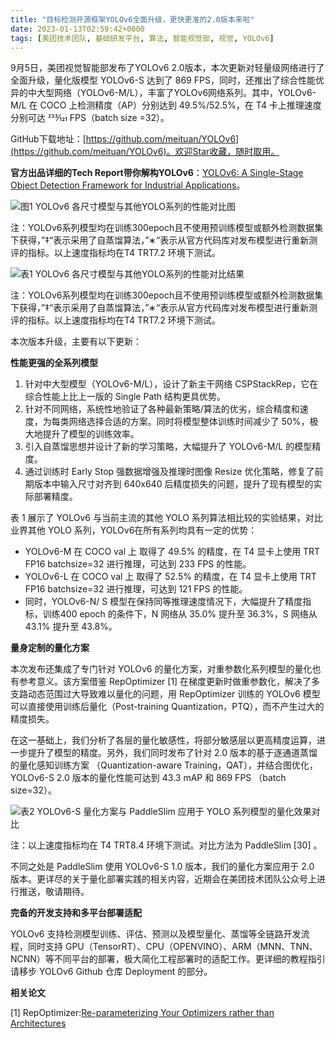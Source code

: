 ```yaml
---
title: "目标检测开源框架YOLOv6全面升级，更快更准的2.0版本来啦"
date: 2023-01-13T02:59:42+0000
tags: [美团技术团队, 基础研发平台, 算法, 智能视觉部, 视觉, YOLOv6]
---
```


9月5日，美团视觉智能部发布了YOLOv6 2.0版本，本次更新对轻量级网络进行了全面升级，量化版模型 YOLOv6\-S 达到了 869 FPS，同时，还推出了综合性能优异的中大型网络（YOLOv6\-M/L），丰富了YOLOv6网络系列。其中，YOLOv6\-M/L 在 COCO 上检测精度（AP）分别达到 49.5%/52.5%，在 T4 卡上推理速度分别可达 233⁄121 FPS（batch size =32）。


GitHub下载地址：[https://github.com/meituan/YOLOv6](https://github.com/meituan/YOLOv6)。欢迎Star收藏，随时取用。



**官方出品详细的Tech Report带你解构YOLOv6**：[YOLOv6: A Single\-Stage Object Detection Framework for Industrial Applications](https://arxiv.org/abs/2209.02976)。



![图1 YOLOv6 各尺寸模型与其他YOLO系列的性能对比图](https://p0.meituan.net/travelcube/15886abdda3d653a7a403667b7dfe7bc174369.png)



注：YOLOv6系列模型均在训练300epoch且不使用预训练模型或额外检测数据集下获得，”‡“表示采用了自蒸馏算法，”∗“表示从官方代码库对发布模型进行重新测评的指标。以上速度指标均在T4 TRT7.2 环境下测试。



![表1 YOLOv6 各尺寸模型与其他YOLO系列的性能对比结果](https://p0.meituan.net/travelcube/a51d1e9f0d159f2b32ac1a703c9615f1352637.png)



注：YOLOv6系列模型均在训练300epoch且不使用预训练模型或额外检测数据集下获得，”‡“表示采用了自蒸馏算法，”∗“表示从官方代码库对发布模型进行重新测评的指标。以上速度指标均在T4 TRT7.2 环境下测试。



本次版本升级，主要有以下更新：



**性能更强的全系列模型**



1. 针对中大型模型（YOLOv6\-M/L），设计了新主干网络 CSPStackRep，它在综合性能上比上一版的 Single Path 结构更具优势。
2. 针对不同网络，系统性地验证了各种最新策略/算法的优劣，综合精度和速度，为每类网络选择合适的方案。同时将模型整体训练时间减少了 50%，极大地提升了模型的训练效率。
3. 引入自蒸馏思想并设计了新的学习策略，大幅提升了 YOLOv6\-M/L 的模型精度。
4. 通过训练时 Early Stop 强数据增强及推理时图像 Resize 优化策略，修复了前期版本中输入尺寸对齐到 640x640 后精度损失的问题，提升了现有模型的实际部署精度。


表 1 展示了 YOLOv6 与当前主流的其他 YOLO 系列算法相比较的实验结果，对比业界其他 YOLO 系列，YOLOv6在所有系列均具有一定的优势：



* YOLOv6\-M 在 COCO val 上 取得了 49.5% 的精度，在 T4 显卡上使用 TRT FP16 batchsize=32 进行推理，可达到 233 FPS 的性能。
* YOLOv6\-L 在 COCO val 上 取得了 52.5% 的精度，在 T4 显卡上使用 TRT FP16 batchsize=32 进行推理，可达到 121 FPS 的性能。
* 同时，YOLOv6\-N/ S 模型在保持同等推理速度情况下，大幅提升了精度指标，训练400 epoch 的条件下，N 网络从 35.0% 提升至 36.3%，S 网络从 43.1% 提升至 43.8%。


**量身定制的量化方案**



本次发布还集成了专门针对 YOLOv6 的量化方案，对重参数化系列模型的量化也有参考意义。该方案借鉴 RepOptimizer \[1\] 在梯度更新时做重参数化，解决了多支路动态范围过大导致难以量化的问题，用 RepOptimizer 训练的 YOLOv6 模型可以直接使用训练后量化（Post\-training Quantization，PTQ），而不产生过大的精度损失。



在这一基础上，我们分析了各层的量化敏感性，将部分敏感层以更高精度运算，进一步提升了模型的精度。另外，我们同时发布了针对 2.0 版本的基于逐通道蒸馏的量化感知训练方案 （Quantization\-aware Training，QAT），并结合图优化，YOLOv6\-S 2.0 版本的量化性能可达到 43.3 mAP 和 869 FPS （batch size=32）。



![表2 YOLOv6-S 量化方案与 PaddleSlim 应用于 YOLO 系列模型的量化效果对比](https://p1.meituan.net/travelcube/ae132369bf7224e27304b2ee66f34866280600.png)



注：以上速度指标均在 T4 TRT8.4 环境下测试。对比方法为 PaddleSlim \[30\] 。



不同之处是 PaddleSlim 使用 YOLOv6\-S 1.0 版本，我们的量化方案应用于 2.0 版本。更详尽的关于量化部署实践的相关内容，近期会在美团技术团队公众号上进行推送，敬请期待。



**完备的开发支持和多平台部署适配**



YOLOv6 支持检测模型训练、评估、预测以及模型量化、蒸馏等全链路开发流程，同时支持 GPU（TensorRT）、CPU（OPENVINO）、ARM（MNN、TNN、NCNN）等不同平台的部署，极大简化工程部署时的适配工作。更详细的教程指引请移步 YOLOv6 Github 仓库 Deployment 的部分。



**相关论文**



\[1\] RepOptimizer:[Re\-parameterizing Your Optimizers rather than Architectures](https://arxiv.org/abs/2205.15242)





